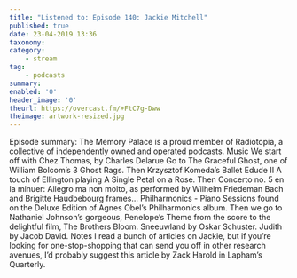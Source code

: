 ```yaml
---
title: "Listened to: Episode 140: Jackie Mitchell"
published: true
date: 23-04-2019 13:36
taxonomy:
category:
	- stream
tag:
	- podcasts
summary:
enabled: '0'
header_image: '0'
theurl: https://overcast.fm/+FtC7g-Dww
theimage: artwork-resized.jpg
--- 
```

Episode summary: The Memory Palace is a proud member of Radiotopia, a collective of independently owned and operated podcasts. Music We start off with Chez Thomas, by Charles Delarue Go to The Graceful Ghost, one of William Bolcom’s 3 Ghost Rags. Then Krzysztof Komeda’s Ballet Edude II A touch of Ellington playing A Single Petal on a Rose. Then Concerto no. 5 en la minuer: Allegro ma non molto, as performed by Wilhelm Friedeman Bach and Brigitte Haudbebourg frames… Philharmonics - Piano Sessions found on the Deluxe Edition of Agnes Obel’s Philharmonics album. Then we go to Nathaniel Johnson’s gorgeous, Penelope’s Theme from the score to the delightful film, The Brothers Bloom. Sneeuwland by Oskar Schuster. Judith by Jacob David. Notes I read a bunch of articles on Jackie, but if you’re looking for one-stop-shopping that can send you off in other research avenues, I’d probably suggest this article by Zack Harold in Lapham’s Quarterly.
